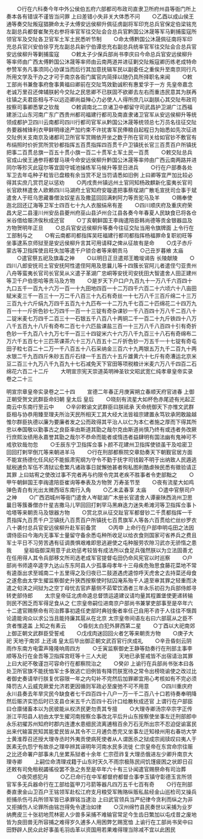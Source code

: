 <!-- { "loadSidebar": true } -->
　　○行在六科奏今年中外公侯伯五府六部都司布政司直隶卫所府州县等衙门所上奏本各有错误不谨皆当问罪  上曰差错小失非关大体悉不问
　　○乙酉以成山侯王通等奏交阯叛寇猖獗命太子太傅安远侯柳升佩征虏副将军印充总兵官保定伯梁铭充左副总兵都督崔聚充右参将率官军往交阯会合总兵官黔国公沐晟等军马剿捕蛮寇所领官军及交阯各卫官军土军土民悉听节制
　　○命太傅黔国公沐晟佩征南将军印充总兵官兴安伯徐亨充左副总兵新宁伯谭忠充右副总兵统率官军往交阯会合总兵官安远侯柳升等剿捕蛮寇
　　○敕太子少保兵部尚书李庆曰今命总兵官安远侯柳升等率师由广西太傅黔国公沐晟等率师由云南两道并进征剿交阯叛寇卿历练老成特命参赞军务凡事须同心协谋当而后行其加意抚辑军民以副委任之重俟升至南京同行凡所用文学及干办之才可于南京各衙门属官内简择以随仍具所择职名来闻
　　○敕工部尚书兼詹事府詹事黄福曰卿前在交阯笃效勤诚积有惠爱孚于一方  先皇帝嘉念老诚万里召还俾辅朕躬今交阯之民思卿不已朕固不欲卿去左右而重违民意其为朕再往镇之夫君臣相与不以远迩卿尚益殚心力必使人人得所庶几以副朕心其交阯布政司按察司事卿悉掌之钦哉
　　○敕调南北二京诸卫中都留守司武昌护卫湖广江西福建浙江山东河南广东广西贵州都司福建行都司及南直隶诸卫官军从安远侯柳升等统领成都护卫四川云南都司四川行都司官军从黔国公沐晟等统领总七万员名往征交阯务要器械锋利衣甲鲜明缘途严加约束不许扰害军民俸粮自起程日为始悉如先次征进交阯例关支南京及诸都司卫所官军赏赐依开坐之数于所在官司关给如官钞不敷官有布绢照时价折赏所赏钞都指挥五百贯指挥四百贯千户卫镇抚长官三百贯百户所镇抚把事二百贯总旗一百五十贯小旗一百二十贯军土军土民一百贯
　　○敕交阯总兵官成山侯王通参将都督马瑛今命安远侯柳升黔国公沐晟等率帅由广西云南两路并进同尔等殄灭此寇尔等宜固守城池操练军马候升等至日进兵
　　○行在户部奏各处军卫去年屯种子粒皆已盘粮有余当赏不足当罚请悉如旧例  上曰卿等宜严加比较必得其实庶几赏罚足以惩劝
　　○丙戌贵州镇远州土官同知杨政麒新化蛮夷长官司长官欧林遣舍人欧赖四川马湖府土官知府安璇遣把事蔡珵湖广散毛宣抚司佥事于斌遣舍人于旺乌思藏番僧汝奴星吉及撒蓝回回满剌阿力等贡驼马及羊
　　○赐奉使迤北回还辽海等卫军士四百七十九人衣服绢帛有差
　　○四川顺庆府及重庆府荣昌大足二县潼川州安岳县夔州府巫山县泸州合江县各奏今年春夏人民缺食已将各仓米谷借给赈济俟秋成还官
　　○丁亥朝鲜国王李祹遣陪臣韩尚德等贡金银器皿及方物贺明年正旦
　　○总兵官安远侯柳升等奏今往征交阯当用令旗牌面  上令行在工部制与之
　　○宥云南都司都指挥吴旺福建行都司都指挥杨福罪命复职初旺等坐事逮系京师狱至是安远侯柳升言其可用请释之俾从征故有是命
　　○戊子赤斤蒙古等卫指挥使且旺失加等遣千户锁合者等来朝贡马
　　○己丑岁暮飨  太庙
　　○遣官祭五祀及旗毒之神
　　○以明日正旦遣郑王瞻埈谒告  长陵献陵
　　○四川八郎安抚司土官安抚阿性遣侄阿用及思曩儿等十四簇长官阿儿者遣侄勺亚贵州八舟等蛮夷长官司长官吴从义遣子革湖广忠峒等安抚司安抚田大智遣舍人田正建州等卫千户伯思哈等贡马及方物
　　○是岁天下户口户九百九十一万八千六百四十九口五千一百九十六万一百一十九田地四百一十二万四千六百二十六顷六十八亩田赋米麦三千一百三十一万二千八百三十九石有奇丝一十七万八千三百斤绵二十三万三百九十六斤绢九万四千五百九十九匹布一十二万九千七百二十匹绵花二十四万九百一十一斤折色钞七万四千一百一十三锭有奇杂课钞一千八百四十万八千二百八十二锭米麦七万四千二百三十一石银五千八百八十两铜二千一百二十九斤铁四十八万八千五百九十八斤有奇布二百七十六匹盐课盐三百一十三万八千八百四十引有奇折色钞一千九百八十九万七千一百三十四锭米六十六万八千九百三十八石有奇绵布二万六千五百七十三匹茶课茶六十三万八百五十二斤折色钞一万五千一十七锭有奇屯田子粒七百二十二万一千八百五十八石采纳金三百六十九两银五万九千二百九十两水银二千九百四斤朱砂五百斤石绿一千五百六十五斤雄黄六十七斤有奇漕运北京米豆二百三十九万八千九百九十七石减免天下官田等项税粮计米麦六万八千四百二石绵花六百二十二斤
　　大明宣宗宪天崇道英明神圣钦文昭武宽仁纯孝章皇帝实录卷之二十三


明宣宗章皇帝实录卷之二十四
　　宣德二年春正月庚寅朔立春顺天府官进春  上御正朝受贺文武群臣命妇朝  皇太后  皇后
　　○晓刻有流星大如杯色赤尾迹有光起正南云中东南行至云中
　　○辛卯敕谕文武群臣曰朕祗承  天命统御天下亦惟文武群臣相与协恭用臻至理夫所治天民所相天工其大经大法皆祖宗建置永笃钦承罔敢踰越惟尔群臣执德以廉为要廉者发之公而政得其平治人以仁为本仁者施之厚而下得其所忠以奉国敬以勤事古之良臣率由斯道其勖之哉尔克由斯道尚慎乃终有或违者务改厥行庶熙汝绩用永嘉誉其勖之哉尔不恭命而能者或惰违者益肆明有国法幽有鬼神可不戒欤钦哉勿忽
　　○壬辰东宁卫指挥佥事卜颜不花建州卫指挥使锁虽干及哈密卫回回打剌罕倒兀等来朝进羊马
　　○行在刑部都察院交章劾奏天下朝觐官居方面不能宣扬德化任风纪不能振肃宪纲为守令不勤于抚字司钱榖不明于出纳致人民遁逃赋税逋负军伍不清狱讼愈繁凡诸政事日就懈弛甚者徇私图利酷虐殃民悉有徵验请正其罪  上曰姑宥之使改过事不完者再与约限令完其老疾不胜事者令吏部黜之
　　○甲午朝鲜国王李祹遣陪臣崔询等奉表及方物贺  万寿圣节至
　　○夜有流星大如鸡弹色青白有光出太微西垣东南行入角
　　○乙未孟春享  太庙
　　○遣中官祭司户之神
　　○广西泗城州等衙门遣舍人岑聪湖广木册长官遣舍人谭豪陕西洮州卫思曩日等簇番僧亦什星吉撒马儿罕回回打剌罕马黑麻迭力迷失希滩河等卫指挥佥事卜哈塔等来朝贡马及银器方物
　　○赏北京从征交趾官军都督钞二千贯都指挥一千贯指挥九百贯千户卫镇抚八百贯百户所镇抚七百贯旗军人等各六百贯给纻丝纱罗衣八十袭付总兵官安远侯柳升赴军前备赏
　　○丙申  上命行在户部申明屯田之法因谓侍臣曰今海内无事军士量留守备余悉屯种所收足以给衣食则国家可省养兵之费且军士平日不习劳苦遇有征调畏惧艰难即思逃避使之屯种服劳农隙习武亦无骄惰之患我
　　皇祖临御深用意于此劝惩考较皆有成法所以食足兵强然朕以为立法固善尤在任用得人其令兵部移文所司选老成军官提督屯田仍命风宪官以时巡察
　　○户部尚书师逵卒逵字九达山东东阿县人少孤事母孝年十三母疾危殆思食藤花菜地不常有逵亟出求至城南二十五里得之及归夜已二鼓道遇虎逵惊呼天虎舍之去持菜还母食之遂愈由太学生擢监察御史升狭西按察使时狱囚淹系殆千人逵至审其罪之轻重而决遣之旬浃之间狱为之空丁母忧去官庐墓侧不茹荤饮酒者三年永乐初召为兵部侍郎寻转吏部侍郎
　　太宗皇帝征北虏命逵总督馈运逵建议请均量其程置堡使更递转输则民不困乏而军得足食从之  仁宗皇帝嗣位进南京户部尚书兼掌吏部事至是卒年六十二遣官赐祭命有司治葬事初逵任吏部时典铨衡者率任己自用不咨于人往往不惬舆论逵能询众以求公当且能持廉其扈从在北京  太宗皇帝间语左右曰六部扈从之臣不贪者惟逵盖  上知之有素云
　　○昏刻太白犯外屏西第二星
　　○丁酉以大祀南郊上御正朝文武群臣受誓戒
　　○戊戌肉迷回回火者乞等来朝贡方物
　　○庚子大祀  天地于南郊  上还谒  皇太后毕出御正朝文武百官行庆成礼
　　○辛丑昏刻云阴雨作东南方电雷声隆隆响周四方
　　○壬寅监察御史王静等劾奏行在刑部主事李顺等及行在金吾等卫指挥宫旺等十三人大祀
　　天地已承誓戒皆不出宿请治其罪  上曰大祀不敬谨岂可容命行在都察院治之
　　○癸卯  上谕行在兵部尚书张本曰各处卫所官旗不能抚恤军士多致逃亡旧例皆有降罚朕宽待之常令出榜晓谕使之改过比者御史奏请举行朕复优容限一年之内勾补不完然后加罪卿宜用心考核如有不完必须降罚古人云威克厥爱允济若更因循则军政必至废弛不可不用意
　　○四川重庆府永川县奏去年旱灾民今缺食者七千四百四十八户一万一千二百八十口若待奏奉明降然后赈济实恐后时已支县仓米五千六百四十石计口给散秋成还官  上谓行在户部臣曰仓廪储畜本以为民彼能从权济民更勿责其专擅
　　○大理寺卿汤宗卒宗字正传浙江平阳县人初由太学生擢河南按察佥事改北平后升山东按察使坐事左迁刑部郎中永乐初擢苏州知府时郡内连遭水患细民流离逋租百余万石无所出宗不忍迫促谕富民出来代输富民知其能爱民皆从其令不三月逋负悉完又坐事左迁知禄州用右春坊大学士黄淮荐召还授大理寺丞时外夷贡使病死使者从人谓医杀之狱成宗阅牍叹曰夷人于医素无仇怨宁有故杀之理卒辨其诬明年河南水民多流徙  仁宗皇帝在东宫命宗往赈之比还命署户部事未几坐累系狱者十余年  仁宗莅祚复大理丞俄进左少卿升南京大理寺卿
　　上嗣位命清理戎籍于山东时天久不雨宗极陈民间饥馑疲困之状即日召还敕有司免租税蠲徭役罢不急之务至是卒年六十有三讣闻遣官赐祭命有司治葬
　　○夜荧惑犯月
　　○乙巳命行在中军都督府都督佥事李玉镇守彰德玉言所领官军多无兵器命行在工部给盔甲刀弓箭等器凡四万五千七百有奇
　　○行在刑部奏直隶金山卫百户王铭领军赴松江府支月粮受军贿赂纵贩私盐经金山巡检司又操兵拒捕杀伤弓兵所领军皆已承罪铭当逮治  上曰武官领兵当严纪律今贪利而纵之为非又拒捕伤人论罪所由铭岂得免令逮治如律
　　○汉州绵竹县民奏世以采捕为业岁纳麂皮三十张初地荒林密人少兽多采捕不难输官常足今生齿日繁加以屯戍昔之废地皆为良田兽无所容捕之难得岁久逋多人用困弊乞赐宽恤  上谕行在工部尚书吴中曰田野辟人民众此好事虽毛羽齿革以资国用若果难得理当除减不宜以此困民

